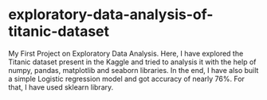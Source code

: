 # exploratory-data-analysis-of-titanic-dataset
My First Project on Exploratory Data Analysis. Here, I have explored the Titanic dataset present in the Kaggle and tried to analysis it with the help of numpy, pandas, matplotlib and seaborn libraries. In the end, I have also built a simple Logistic regression model and got accuracy of nearly 76%. For that, I have used sklearn library.
